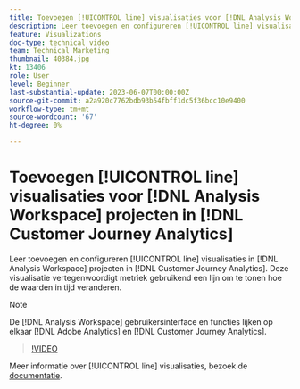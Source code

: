 ```yaml
---
title: Toevoegen [!UICONTROL line] visualisaties voor [!DNL Analysis Workspace] projecten
description: Leer toevoegen en configureren [!UICONTROL line] visualisaties voor [!DNL Analysis Workspace] projecten in [!DNL Customer Journey Analytics].
feature: Visualizations
doc-type: technical video
team: Technical Marketing
thumbnail: 40384.jpg
kt: 13406
role: User
level: Beginner
last-substantial-update: 2023-06-07T00:00:00Z
source-git-commit: a2a920c7762bdb93b54fbff1dc5f36bcc10e9400
workflow-type: tm+mt
source-wordcount: '67'
ht-degree: 0%

---
```


# Toevoegen [!UICONTROL line] visualisaties voor [!DNL Analysis Workspace] projecten in [!DNL Customer Journey Analytics]

Leer toevoegen en configureren [!UICONTROL line] visualisaties in [!DNL Analysis Workspace] projecten in [!DNL Customer Journey Analytics]. Deze visualisatie vertegenwoordigt metriek gebruikend een lijn om te tonen hoe de waarden in tijd veranderen.

>[!NOTE]
>
>De [!DNL Analysis Workspace] gebruikersinterface en functies lijken op elkaar [!DNL Adobe Analytics] en [!DNL Customer Journey Analytics].

>[!VIDEO](https://video.tv.adobe.com/v/40384/?quality=12&learn=on)

Meer informatie over [!UICONTROL line] visualisaties, bezoek de [documentatie](https://experienceleague.adobe.com/docs/analytics-platform/using/cja-workspace/visualizations/line.html).
